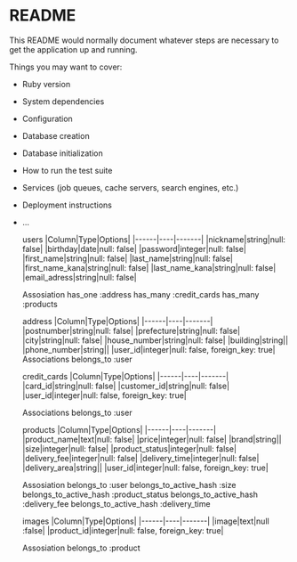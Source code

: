 # README

This README would normally document whatever steps are necessary to get the
application up and running.

Things you may want to cover:

* Ruby version

* System dependencies

* Configuration

* Database creation

* Database initialization

* How to run the test suite

* Services (job queues, cache servers, search engines, etc.)

* Deployment instructions

* ...


  users
  |Column|Type|Options|
  |------|----|-------|
  |nickname|string|null: false|
  |birthday|date|null: false|
  |password|integer|null: false|
  |first_name|string|null: false|
  |last_name|string|null: false|
  |first_name_kana|string|null: false|
  |last_name_kana|string|null: false|
  |email_adress|string|null: false|

  Assosiation
  has_one :address
  has_many :credit_cards
  has_many :products


  address
  |Column|Type|Options|
  |------|----|-------|
  |postnumber|string|null: false|
  |prefecture|string|null: false|
  |city|string|null: false|
  |house_number|string|null: false|
  |building|string||
  |phone_number|string||
  |user_id|integer|null: false, foreign_key: true|
  Associations
  belongs_to :user


  credit_cards
  |Column|Type|Options|
  |------|----|-------|
  |card_id|string|null: false|
  |customer_id|string|null: false|
  |user_id|integer|null: false, foreign_key: true|

  Associations
  belongs_to :user


  products
  |Column|Type|Options|
  |------|----|-------|
  |product_name|text|null: false|
  |price|integer|null: false|
  |brand|string||
  |size|integer|null: false|
  |product_status|integer|null: false|
  |delivery_fee|integer|null: false|
  |delivery_time|integer|null: false|
  |delivery_area|string||
  |user_id|integer|null: false, foreign_key: true|

  Assosiation
  belongs_to :user
  belongs_to_active_hash :size
  belongs_to_active_hash :product_status
  belongs_to_active_hash :delivery_fee
  belongs_to_active_hash :delivery_time


  images
  |Column|Type|Options|
  |------|----|-------|
  |image|text|null :false|
  |product_id|integer|null: false, foreign_key: true|

  Assosiation
  belongs_to :product



